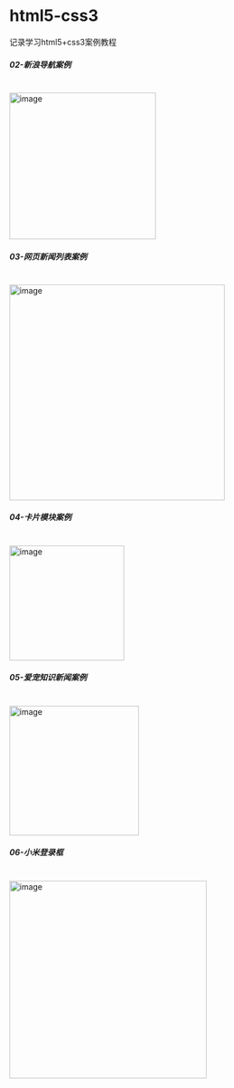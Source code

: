 # html5-css3
记录学习html5+css3案例教程

<h5>02-新浪导航案例</h5><br>
<img width="259" alt="image" src="https://user-images.githubusercontent.com/67896996/223443909-c3cb3779-8971-491c-98c5-052c71325021.png"><br>


<h5>03-网页新闻列表案例</h5><br>
<img width="381" alt="image" src="https://user-images.githubusercontent.com/67896996/223443983-2bcfb775-67ba-45a7-8866-b6f9b766cb99.png"><br>


<h5>04-卡片模块案例</h5><br>
<img width="203" alt="image" src="https://user-images.githubusercontent.com/67896996/223444145-60438ef4-9dc3-4357-b682-903c5b9c73ad.png">


<h5>05-爱宠知识新闻案例</h5><br>
<img width="229" alt="image" src="https://user-images.githubusercontent.com/67896996/223444212-bcf4b6e2-b664-468a-b7a0-4f110d255afb.png">


<h5>06-小米登录框</h5><br>
<img width="349" alt="image" src="https://user-images.githubusercontent.com/67896996/223444299-ed5d22ab-3f31-4512-b9ee-2108fff1cb48.png">
